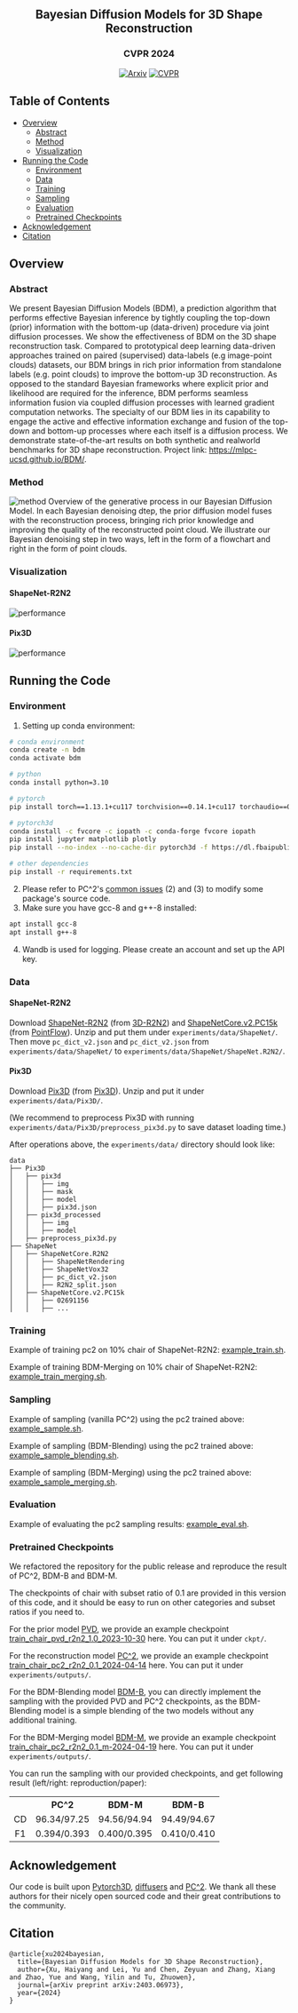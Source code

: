 <div align="center">

## Bayesian Diffusion Models for 3D Shape Reconstruction

### CVPR 2024

[![Arxiv](http://img.shields.io/badge/arXiv-2302.10668-B31B1B.svg)](https://arxiv.org/abs/2302.10668)
[![CVPR](http://img.shields.io/badge/CVPR-2024-4b44ce.svg)](https://arxiv.org/abs/2302.10668)

</div>

## Table of Contents

- [Overview](#overview)
  - [Abstract](#abstract)
  - [Method](#method)
  - [Visualization](#visualization)
- [Running the Code](#running-the-code)
  - [Environment](#environment)
  - [Data](#data)
  - [Training](#training)
  - [Sampling](#sampling)
  - [Evaluation](#evaluation)
  - [Pretrained Checkpoints](#pretrained-checkpoints)
- [Acknowledgement](#acknowledgement)
- [Citation](#citation)

## Overview

### Abstract

We present Bayesian Diffusion Models (BDM), a prediction algorithm that performs effective Bayesian inference by tightly coupling the top-down (prior) information with
the bottom-up (data-driven) procedure via joint diffusion processes. We show the effectiveness of BDM on the 3D shape reconstruction task. Compared to prototypical deep
learning data-driven approaches trained on paired (supervised) data-labels (e.g image-point clouds) datasets, our BDM brings in rich prior information from standalone labels (e.g. point clouds) to improve the bottom-up 3D reconstruction. As opposed to the standard Bayesian frameworks where explicit prior and likelihood are required for the inference, BDM performs seamless information fusion via coupled diffusion processes with learned gradient computation networks. The specialty of our BDM lies in its capability to engage the active and effective information exchange and fusion of the top-down and bottom-up processes where each itself is a diffusion process. We demonstrate state-of-the-art results on both synthetic and realworld benchmarks for 3D shape reconstruction. Project link: https://mlpc-ucsd.github.io/BDM/.

### Method

![method](assets/overview_pointcloud.png)
Overview of the generative process in our Bayesian Diffusion Model. In each Bayesian denoising dtep, the prior diffusion
model fuses with the reconstruction process, bringing rich prior knowledge and improving the quality of the reconstructed point cloud. We
illustrate our Bayesian denoising step in two ways, left in the form of a flowchart and right in the form of point clouds.

### Visualization

#### ShapeNet-R2N2

![performance](assets/vis_r2n2.png)

#### Pix3D

![performance](assets/vis_pix3d.png)

## Running the Code

### Environment

1. Setting up conda environment:

```bash
# conda environment
conda create -n bdm
conda activate bdm

# python
conda install python=3.10

# pytorch
pip install torch==1.13.1+cu117 torchvision==0.14.1+cu117 torchaudio==0.13.1 --extra-index-url https://download.pytorch.org/whl/cu117

# pytorch3d
conda install -c fvcore -c iopath -c conda-forge fvcore iopath
pip install jupyter matplotlib plotly
pip install --no-index --no-cache-dir pytorch3d -f https://dl.fbaipublicfiles.com/pytorch3d/packaging/wheels/py310_cu117_pyt1131/download.html

# other dependencies
pip install -r requirements.txt
```

2. Please refer to PC^2's [common issues](https://github.com/lukemelas/projection-conditioned-point-cloud-diffusion?tab=readme-ov-file#common-issues) (2) and (3) to modify some package's source code.
3. Make sure you have gcc-8 and g++-8 installed:

```bash
apt install gcc-8
apt install g++-8
```

4. Wandb is used for logging. Please create an account and set up the API key.

### Data

#### ShapeNet-R2N2

Download [ShapeNet-R2N2](https://cvgl.stanford.edu/3d-r2n2/) (from [3D-R2N2](https://github.com/chrischoy/3D-R2N2)) and [ShapeNetCore.v2.PC15k](https://drive.google.com/drive/folders/1MMRp7mMvRj8-tORDaGTJvrAeCMYTWU2j) (from [PointFlow](https://github.com/stevenygd/PointFlow)). Unzip and put them under `experiments/data/ShapeNet/`. Then move `pc_dict_v2.json` and `pc_dict_v2.json` from `experiments/data/ShapeNet/` to `experiments/data/ShapeNet/ShapeNet.R2N2/`.

#### Pix3D

Download [Pix3D](http://pix3d.csail.mit.edu/data/pix3d.zip) (from [Pix3D](http://pix3d.csail.mit.edu/)). Unzip and put it under `experiments/data/Pix3D/`.

(We recommend to preprocess Pix3D with running `experiments/data/Pix3D/preprocess_pix3d.py` to save dataset loading time.)

After operations above, the `experiments/data/` directory should look like:

```
data
├── Pix3D
│   ├── pix3d
│   │   ├── img
│   │   ├── mask
│   │   ├── model
│   │   ├── pix3d.json
│   ├── pix3d_processed
│   │   ├── img
│   │   ├── model
│   ├── preprocess_pix3d.py
├── ShapeNet
│   ├── ShapeNetCore.R2N2
│   │   ├── ShapeNetRendering
│   │   ├── ShapeNetVox32
│   │   ├── pc_dict_v2.json
│   │   ├── R2N2_split.json
│   ├── ShapeNetCore.v2.PC15k
│   │   ├── 02691156
│   │   ├── ...
```

### Training

Example of training pc2 on 10% chair of ShapeNet-R2N2: [example_train.sh](experiments/example_train.sh).

Example of training BDM-Merging on 10% chair of ShapeNet-R2N2: [example_train_merging.sh](experiments/example_train_merging.sh).

### Sampling

Example of sampling (vanilla PC^2) using the pc2 trained above: [example_sample.sh](experiments/example_sample.sh).

Example of sampling (BDM-Blending) using the pc2 trained above: [example_sample_blending.sh](experiments/example_sample_blending.sh).

Example of sampling (BDM-Merging) using the pc2 trained above: [example_sample_merging.sh](experiments/example_sample_merging.sh).

### Evaluation

Example of evaluating the pc2 sampling results: [example_eval.sh](experiments/example_eval.sh).

### Pretrained Checkpoints

We refactored the repository for the public release and reproduce the result of PC^2, BDM-B and BDM-M. 

The checkpoints of chair with subset ratio of 0.1 are provided in this version of this code, and it should be easy to run on other categories and subset ratios if you need to.

For the prior model [PVD](https://alexzhou907.github.io/pvd), we provide an example checkpoint [train_chair_pvd_r2n2_1.0_2023-10-30](https://drive.google.com/file/d/1UgEacuCWCupokXHCRETHtqOY5FNwiZWH/view?usp=drive_link) here. You can put it under `ckpt/`.

For the reconstruction model [PC^2](https://github.com/lukemelas/projection-conditioned-point-cloud-diffusion), we provide an example checkpoint [train_chair_pc2_r2n2_0.1_2024-04-14](https://drive.google.com/file/d/15NDqJXyThb13BecCH0ma_P8BtIazMcmq/view?usp=drive_link) here. You can put it under `experiments/outputs/`.

For the BDM-Blending model [BDM-B](https://mlpc-ucsd.github.io/BDM), you can directly implement the sampling with the provided PVD and PC^2 checkpoints, as the BDM-Blending model is a simple blending of the two models without any additional training.

For the BDM-Merging model [BDM-M](https://mlpc-ucsd.github.io/BDM), we provide an example checkpoint [train_chair_pc2_r2n2_0.1_m-2024-04-19](https://drive.google.com/file/d/17LBxZN_pcmVfS0zBVtsoaF9LGoKnMR18/view?usp=drive_link) here. You can put it under `experiments/outputs/`.

You can run the sampling with our provided checkpoints, and get following result (left/right: reproduction/paper):

<table>

  <tr>
    <th colspan="1" align="center"></th>
    <th colspan="1" align="center">PC^2</th>
    <th colspan="1" align="center">BDM-M</th>
    <th colspan="1" align="center">BDM-B</th>
  </tr>

  <tr>
    <td align="center">CD</td>
    <td align="center">96.34/97.25</td>
    <td align="center">94.56/94.94</td>
    <td align="center">94.49/94.67</td>
  </tr>

<tr>
    <td align="center">F1</td>
    <td align="center">0.394/0.393</td>
    <td align="center">0.400/0.395</td>
    <td align="center">0.410/0.410</td>
</tr>

</table>

## Acknowledgement

Our code is built upon [Pytorch3D](https://github.com/facebookresearch/pytorch3d), [diffusers](https://github.com/huggingface/diffusers) and [PC^2](https://github.com/lukemelas/projection-conditioned-point-cloud-diffusion). We thank all these authors for their nicely open sourced code and their great contributions to the community.

## Citation

```
@article{xu2024bayesian,
  title={Bayesian Diffusion Models for 3D Shape Reconstruction},
  author={Xu, Haiyang and Lei, Yu and Chen, Zeyuan and Zhang, Xiang and Zhao, Yue and Wang, Yilin and Tu, Zhuowen},
  journal={arXiv preprint arXiv:2403.06973},
  year={2024}
}
```
